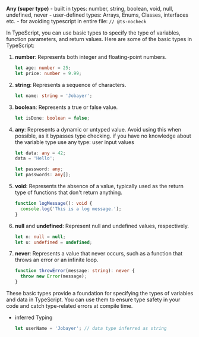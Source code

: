 **Any (super type)**
    - built in types: number, string, boolean, void, null, undefined, never
    - user-defined types: Arrays, Enums, Classes, interfaces etc.
    - for avoiding typescript in entire file: `// @ts-nocheck`

In TypeScript, you can use basic types to specify the type of variables, function parameters, and return values. Here are some of the basic types in TypeScript:

1. **number**: Represents both integer and floating-point numbers.
    
    ```ts
    let age: number = 25;
    let price: number = 9.99;
    ```
    
2. **string**: Represents a sequence of characters.
    
    ```ts
    let name: string = 'Jobayer';
    ```
    
3. **boolean**: Represents a true or false value.
    
    ```ts
    let isDone: boolean = false;
    ```
    
4. **any**: Represents a dynamic or untyped value. Avoid using this when possible, as it bypasses type checking. if you have no knowledge about the variable type use any type: user input values
    
    ```ts
    let data: any = 42;
    data = 'Hello';
    
    let password: any;
    let passwords: any[];
    ```
    
5. **void**: Represents the absence of a value, typically used as the return type of functions that don't return anything.
    
    ```ts
    function logMessage(): void {
      console.log('This is a log message.');
    }
    ```
    
6. **null** and **undefined**: Represent null and undefined values, respectively.
    
    ```ts
    let n: null = null;
    let u: undefined = undefined;
    ```
    
7. **never**: Represents a value that never occurs, such as a function that throws an error or an infinite loop.
    
    ```ts
    function throwError(message: string): never {
      throw new Error(message);
    }
    ```
    

These basic types provide a foundation for specifying the types of variables and data in TypeScript. You can use them to ensure type safety in your code and catch type-related errors at compile time.

- inferred Typing
    
    ```js
    let userName = 'Jobayer'; // data type inferred as string
    ```
    